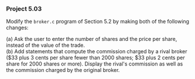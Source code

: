 ### Project 5.03
Modify the `broker.c` program of Section 5.2 by making both of the following
changes:

(a) Ask the user to enter the number of shares and the price per share, instead
of the value of the trade.  
(b) Add statements that compute the commission charged by a rival broker ($33
plus 3 cents per share fewer than 2000 shares; $33 plus 2 cents per share for
2000 shares or more). Display the rival's commission as well as the commission
charged by the original broker.
